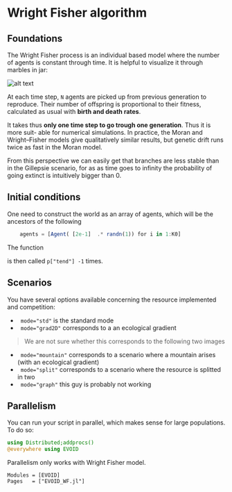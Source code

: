 # Wright  Fisher algorithm
## Foundations

The Wright Fisher process is an individual based model where the number of agents is constant through time. It is helpful to visualize it through marbles in jar:

![alt text](https://upload.wikimedia.org/wikipedia/commons/0/0b/Random_sampling_genetic_drift.svg)

At each time step, ``N`` agents are picked up from previous generation to reproduce. Their number of offspring is proportional to their fitness, calculated as usual with **birth and death rates**.

It takes thus **only one time step to go trough one generation**. Thus it is more suit- able for numerical simulations. In practice, the Moran and Wright–Fisher models give qualitatively similar results, but genetic drift runs twice as fast in the Moran model.


From this perspective we can easily get that branches are less stable than in the Gillepsie scenario, for as as time goes to infinity the probability of going extinct is intuitively bigger than 0.


## Initial conditions
One need to construct the world as an array of agents, which will be the ancestors of the following
```julia
    agents = [Agent( [2e-1]  .* randn(1)) for i in 1:K0]
```
The function

is then called `p["tend"] -1` times.
## Scenarios
You have several options available concerning the resource implemented and competition:
- ``` mode="std"``` is the standard mode
- ``` mode="grad2D"``` corresponds to a an ecological gradient
>We are not sure whether this corresponds to the following two images
- ``` mode="mountain"``` corresponds to a scenario where a mountain arises (with an ecological gradient)
- ``` mode="split"``` corresponds to a scenario where the resource is splitted in two
- ``` mode="graph"``` this guy is probably not working

## Parallelism
You can run your script in parallel, which makes sense for large populations. To do so:
```julia
using Distributed;addprocs()
@everywhere using EVOID
```
Parallelism only works with Wright Fisher model.


```@autodocs
Modules = [EVOID]
Pages   = ["EVOID_WF.jl"]
```
